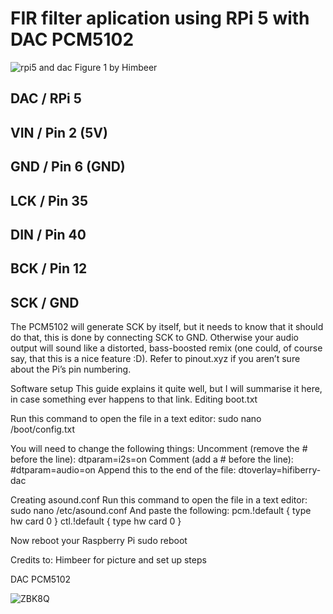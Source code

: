 # FIR filter aplication using RPi 5 with DAC PCM5102

![rpi5 and dac](https://github.com/user-attachments/assets/55c003f5-7e87-428f-b4b3-eaf175b9dd2c)
Figure 1 by Himbeer

## DAC 	          /        RPi 5
## VIN	                 /         Pin 2 (5V)
## GND	                 /         Pin 6 (GND)
## LCK	                 /         Pin 35
## DIN	                 /         Pin 40
## BCK	                 /         Pin 12
## SCK	                 /         GND


The PCM5102 will generate SCK by itself, but it needs to know that it should do that, this is done by connecting SCK to GND. Otherwise your audio output will sound like a distorted, bass-boosted remix (one could, of course say, that this is a nice feature :D).
Refer to pinout.xyz if you aren’t sure about the Pi’s pin numbering.

Software setup
This guide explains it quite well, but I will summarise it here, in case something ever happens to that link.
Editing boot.txt

Run this command to open the file in a text editor:
sudo nano /boot/config.txt

You will need to change the following things:
Uncomment (remove the # before the line):
dtparam=i2s=on
Comment (add a # before the line):
#dtparam=audio=on
Append this to the end of the file:
dtoverlay=hifiberry-dac

Creating asound.conf
Run this command to open the file in a text editor:
sudo nano /etc/asound.conf
And paste the following:
pcm.!default  {
 type hw card 0
}
ctl.!default {
 type hw card 0
}

Now reboot your Raspberry Pi
sudo reboot

Credits to:  Himbeer for picture and set up steps

DAC PCM5102

![ZBK8Q](https://github.com/user-attachments/assets/60383264-e44c-41a9-9537-8bbbf705d85c)
